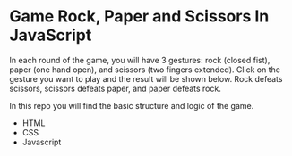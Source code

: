 
# Game Rock, Paper and Scissors In JavaScript
In each round of the game, you will have 3 gestures: rock (closed fist), paper (one hand open), and scissors (two fingers extended). Click on the gesture you want to play and the result will be shown below. Rock defeats scissors, scissors defeats paper, and paper defeats rock.


In this repo you will find the basic structure and logic of the game.

- HTML
- CSS
- Javascript